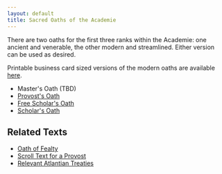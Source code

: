```yaml
---
layout: default
title: Sacred Oaths of the Academie
---
```


There are two oaths for the first three ranks within the Academie: one ancient and venerable, the other modern and streamlined.
Either version can be used as desired.

Printable business card sized versions of the modern oaths are available [here](https://github.com/demoray/academie-de-espee/raw/master/oaths.pdf).

* Master's Oath (TBD)
* [Provost's Oath](provost)
* [Free Scholar's Oath](free-scholar)
* [Scholar's Oath](scholar)

## Related Texts
* [Oath of Fealty](fealty)
* [Scroll Text for a Provost](scroll-text)
* [Relevant Atlantian Treaties](treaties)
